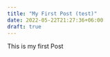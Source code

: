 ```yaml
---
title: "My First Post (test)"
date: 2022-05-22T21:27:36+06:00
draft: true
---
```


This is my first Post
